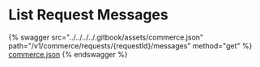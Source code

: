 # List Request Messages

{% swagger src="../../../../.gitbook/assets/commerce.json" path="/v1/commerce/requests/{requestId}/messages" method="get" %}
[commerce.json](../../../../.gitbook/assets/commerce.json)
{% endswagger %}
